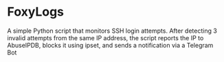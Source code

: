 # FoxyLogs
A simple Python script that monitors SSH login attempts. After detecting 3 invalid attempts from the same IP address, the script reports the IP to AbuseIPDB, blocks it using ipset, and sends a notification via a Telegram Bot
